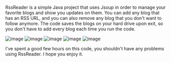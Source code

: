 RssReader is a simple Java project that uses Jsoup in order to manage your favorite blogs and show you updates on them.
You can add any blog that has an RSS URL, and you can also remove any blog that you don't want to follow anymore.
The code saves the blogs on your hard drive upon exit, so you don't have to add every blog each time you run the code.

![image](https://github.com/HoomanHMP/AP_RssReader/assets/153434854/2f64e6fb-1f93-4b4f-a87e-c16eda6758e8)
![image](https://github.com/HoomanHMP/AP_RssReader/assets/153434854/1a896521-0dd7-48a1-95f3-fdcdfc2ac197)
![image](https://github.com/HoomanHMP/AP_RssReader/assets/153434854/3340474f-77db-43a2-a6b1-8f550a7d54e9)
![image](https://github.com/HoomanHMP/AP_RssReader/assets/153434854/bff9d296-b324-414e-9850-eb8da0d09f37)
![image](https://github.com/HoomanHMP/AP_RssReader/assets/153434854/aee56404-d115-4095-9af8-e03711c506f5)

I've spent a good few hours on this code, you shouldn't have any problems using RssReader.
I hope you enjoy it.
